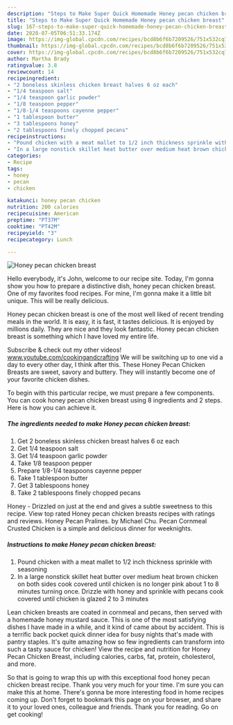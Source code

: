```yaml
---
description: "Steps to Make Super Quick Homemade Honey pecan chicken breast"
title: "Steps to Make Super Quick Homemade Honey pecan chicken breast"
slug: 167-steps-to-make-super-quick-homemade-honey-pecan-chicken-breast
date: 2020-07-05T06:51:33.174Z
image: https://img-global.cpcdn.com/recipes/bcd8b6f6b7209526/751x532cq70/honey-pecan-chicken-breast-recipe-main-photo.jpg
thumbnail: https://img-global.cpcdn.com/recipes/bcd8b6f6b7209526/751x532cq70/honey-pecan-chicken-breast-recipe-main-photo.jpg
cover: https://img-global.cpcdn.com/recipes/bcd8b6f6b7209526/751x532cq70/honey-pecan-chicken-breast-recipe-main-photo.jpg
author: Martha Brady
ratingvalue: 3.8
reviewcount: 14
recipeingredient:
- "2 boneless skinless chicken breast halves 6 oz each"
- "1/4 teaspoon salt"
- "1/4 teaspoon garlic powder"
- "1/8 teaspoon pepper"
- "1/8-1/4 teaspoons cayenne pepper"
- "1 tablespoon butter"
- "3 tablespoons honey"
- "2 tablespoons finely chopped pecans"
recipeinstructions:
- "Pound chicken with a meat mallet to 1/2 inch thickness sprinkle with seasoning"
- "In a large nonstick skillet heat butter over medium heat brown chicken on both sides cook covered until chicken is no longer pink about 1 to 8 minutes turning once. Drizzle with honey and sprinkle with pecans cook covered until chicken is glazed 2 to 3 minutes"
categories:
- Recipe
tags:
- honey
- pecan
- chicken

katakunci: honey pecan chicken 
nutrition: 200 calories
recipecuisine: American
preptime: "PT37M"
cooktime: "PT42M"
recipeyield: "3"
recipecategory: Lunch

---
```



![Honey pecan chicken breast](https://img-global.cpcdn.com/recipes/bcd8b6f6b7209526/751x532cq70/honey-pecan-chicken-breast-recipe-main-photo.jpg)

Hello everybody, it's John, welcome to our recipe site. Today, I'm gonna show you how to prepare a distinctive dish, honey pecan chicken breast. One of my favorites food recipes. For mine, I'm gonna make it a little bit unique. This will be really delicious.

Honey pecan chicken breast is one of the most well liked of recent trending meals in the world. It is easy, it is fast, it tastes delicious. It is enjoyed by millions daily. They are nice and they look fantastic. Honey pecan chicken breast is something which I have loved my entire life.

Subscribe &amp; check out my other videos! www.youtube.com/cookingandcrafting We will be switching up to one vid a day to every other day, I think after this. These Honey Pecan Chicken Breasts are sweet, savory and buttery. They will instantly become one of your favorite chicken dishes.


To begin with this particular recipe, we must prepare a few components. You can cook honey pecan chicken breast using 8 ingredients and 2 steps. Here is how you can achieve it.

<!--inarticleads1-->

##### The ingredients needed to make Honey pecan chicken breast:

1. Get 2 boneless skinless chicken breast halves 6 oz each
1. Get 1/4 teaspoon salt
1. Get 1/4 teaspoon garlic powder
1. Take 1/8 teaspoon pepper
1. Prepare 1/8-1/4 teaspoons cayenne pepper
1. Take 1 tablespoon butter
1. Get 3 tablespoons honey
1. Take 2 tablespoons finely chopped pecans


Honey - Drizzled on just at the end and gives a subtle sweetness to this recipe. View top rated Honey pecan chicken breasts recipes with ratings and reviews. Honey Pecan Pralines. by Michael Chu. Pecan Cornmeal Crusted Chicken is a simple and delicious dinner for weeknights. 

<!--inarticleads2-->

##### Instructions to make Honey pecan chicken breast:

1. Pound chicken with a meat mallet to 1/2 inch thickness sprinkle with seasoning
1. In a large nonstick skillet heat butter over medium heat brown chicken on both sides cook covered until chicken is no longer pink about 1 to 8 minutes turning once. Drizzle with honey and sprinkle with pecans cook covered until chicken is glazed 2 to 3 minutes


Lean chicken breasts are coated in cornmeal and pecans, then served with a homemade honey mustard sauce. This is one of the most satisfying dishes I have made in a while, and it kind of came about by accident. This is a terrific back pocket quick dinner idea for busy nights that&#39;s made with pantry staples. It&#39;s quite amazing how so few ingredients can transform into such a tasty sauce for chicken! View the recipe and nutrition for Honey Pecan Chicken Breast, including calories, carbs, fat, protein, cholesterol, and more. 

So that is going to wrap this up with this exceptional food honey pecan chicken breast recipe. Thank you very much for your time. I'm sure you can make this at home. There's gonna be more interesting food in home recipes coming up. Don't forget to bookmark this page on your browser, and share it to your loved ones, colleague and friends. Thank you for reading. Go on get cooking!
